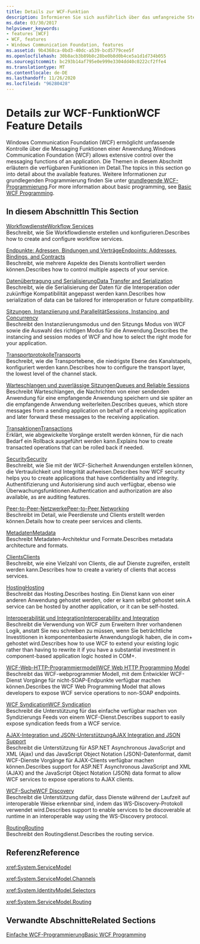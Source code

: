 ```yaml
---
title: Details zur WCF-Funktion
description: Informieren Sie sich ausführlich über das umfangreiche Steuerelement, das WCF über die Messaging Funktionen einer Anwendung bietet.
ms.date: 03/30/2017
helpviewer_keywords:
- features [WCF]
- WCF, features
- Windows Communication Foundation, features
ms.assetid: 9b4368ca-0bd3-40dc-a539-bcd5779cee5f
ms.openlocfilehash: 30b8acb3b89b8c28be0b8d0b4ce5a1d1d734b055
ms.sourcegitcommit: bc293b14af795e0e999e3304dd40c0222cf2ffe4
ms.translationtype: MT
ms.contentlocale: de-DE
ms.lasthandoff: 11/26/2020
ms.locfileid: "96280428"
---
```

# <a name="wcf-feature-details"></a><span data-ttu-id="391bb-103">Details zur WCF-Funktion</span><span class="sxs-lookup"><span data-stu-id="391bb-103">WCF Feature Details</span></span>

<span data-ttu-id="391bb-104">Windows Communication Foundation (WCF) ermöglicht umfassende Kontrolle über die Messaging Funktionen einer Anwendung.</span><span class="sxs-lookup"><span data-stu-id="391bb-104">Windows Communication Foundation (WCF) allows extensive control over the messaging functions of an application.</span></span> <span data-ttu-id="391bb-105">Die Themen in diesem Abschnitt erläutern die verfügbaren Funktionen im Detail.</span><span class="sxs-lookup"><span data-stu-id="391bb-105">The topics in this section go into detail about the available features.</span></span> <span data-ttu-id="391bb-106">Weitere Informationen zur grundlegenden Programmierung finden Sie unter [grundlegende WCF-Programmierung](../basic-wcf-programming.md).</span><span class="sxs-lookup"><span data-stu-id="391bb-106">For more information about basic programming, see [Basic WCF Programming](../basic-wcf-programming.md).</span></span>  
  
## <a name="in-this-section"></a><span data-ttu-id="391bb-107">In diesem Abschnitt</span><span class="sxs-lookup"><span data-stu-id="391bb-107">In This Section</span></span>  

 [<span data-ttu-id="391bb-108">Workflowdienste</span><span class="sxs-lookup"><span data-stu-id="391bb-108">Workflow Services</span></span>](workflow-services.md)  
 <span data-ttu-id="391bb-109">Beschreibt, wie Sie Workflowdienste erstellen und konfigurieren.</span><span class="sxs-lookup"><span data-stu-id="391bb-109">Describes how to create and configure workflow services.</span></span>  
  
 [<span data-ttu-id="391bb-110">Endpunkte: Adressen, Bindungen und Verträge</span><span class="sxs-lookup"><span data-stu-id="391bb-110">Endpoints: Addresses, Bindings, and Contracts</span></span>](endpoints-addresses-bindings-and-contracts.md)  
 <span data-ttu-id="391bb-111">Beschreibt, wie mehrere Aspekte des Diensts kontrolliert werden können.</span><span class="sxs-lookup"><span data-stu-id="391bb-111">Describes how to control multiple aspects of your service.</span></span>  
  
 [<span data-ttu-id="391bb-112">Datenübertragung und Serialisierung</span><span class="sxs-lookup"><span data-stu-id="391bb-112">Data Transfer and Serialization</span></span>](data-transfer-and-serialization.md)  
 <span data-ttu-id="391bb-113">Beschreibt, wie die Serialisierung der Daten für die Interoperation oder zukünftige Kompatibilität angepasst werden kann.</span><span class="sxs-lookup"><span data-stu-id="391bb-113">Describes how serialization of data can be tailored for interoperation or future compatibility.</span></span>  
  
 [<span data-ttu-id="391bb-114">Sitzungen, Instanziierung und Parallelität</span><span class="sxs-lookup"><span data-stu-id="391bb-114">Sessions, Instancing, and Concurrency</span></span>](sessions-instancing-and-concurrency.md)  
 <span data-ttu-id="391bb-115">Beschreibt den Instanziierungsmodus und den Sitzungs Modus von WCF sowie die Auswahl des richtigen Modus für die Anwendung.</span><span class="sxs-lookup"><span data-stu-id="391bb-115">Describes the instancing and session modes of WCF and how to select the right mode for your application.</span></span>  
  
 [<span data-ttu-id="391bb-116">Transportprotokolle</span><span class="sxs-lookup"><span data-stu-id="391bb-116">Transports</span></span>](transports.md)  
 <span data-ttu-id="391bb-117">Beschreibt, wie die Transportebene, die niedrigste Ebene des Kanalstapels, konfiguriert werden kann.</span><span class="sxs-lookup"><span data-stu-id="391bb-117">Describes how to configure the transport layer, the lowest level of the channel stack.</span></span>  
  
 [<span data-ttu-id="391bb-118">Warteschlangen und zuverlässige Sitzungen</span><span class="sxs-lookup"><span data-stu-id="391bb-118">Queues and Reliable Sessions</span></span>](queues-and-reliable-sessions.md)  
 <span data-ttu-id="391bb-119">Beschreibt Warteschlangen, die Nachrichten von einer sendenden Anwendung für eine empfangende Anwendung speichern und sie später an die empfangende Anwendung weiterleiten.</span><span class="sxs-lookup"><span data-stu-id="391bb-119">Describes queues, which store messages from a sending application on behalf of a receiving application and later forward these messages to the receiving application.</span></span>  
  
 [<span data-ttu-id="391bb-120">Transaktionen</span><span class="sxs-lookup"><span data-stu-id="391bb-120">Transactions</span></span>](transactions-in-wcf.md)  
 <span data-ttu-id="391bb-121">Erklärt, wie abgewickelte Vorgänge erstellt werden können, für die nach Bedarf ein Rollback ausgeführt werden kann.</span><span class="sxs-lookup"><span data-stu-id="391bb-121">Explains how to create transacted operations that can be rolled back if needed.</span></span>  
  
 [<span data-ttu-id="391bb-122">Security</span><span class="sxs-lookup"><span data-stu-id="391bb-122">Security</span></span>](security.md)  
 <span data-ttu-id="391bb-123">Beschreibt, wie Sie mit der WCF-Sicherheit Anwendungen erstellen können, die Vertraulichkeit und Integrität aufweisen.</span><span class="sxs-lookup"><span data-stu-id="391bb-123">Describes how WCF security helps you to create applications that have confidentiality and integrity.</span></span> <span data-ttu-id="391bb-124">Authentifizierung und Autorisierung sind auch verfügbar, ebenso wie Überwachungsfunktionen.</span><span class="sxs-lookup"><span data-stu-id="391bb-124">Authentication and authorization are also available, as are auditing features.</span></span>  
  
 [<span data-ttu-id="391bb-125">Peer-to-Peer-Netzwerke</span><span class="sxs-lookup"><span data-stu-id="391bb-125">Peer-to-Peer Networking</span></span>](peer-to-peer-networking.md)  
 <span data-ttu-id="391bb-126">Beschreibt im Detail, wie Peerdienste und Clients erstellt werden können.</span><span class="sxs-lookup"><span data-stu-id="391bb-126">Details how to create peer services and clients.</span></span>  
  
 [<span data-ttu-id="391bb-127">Metadaten</span><span class="sxs-lookup"><span data-stu-id="391bb-127">Metadata</span></span>](metadata.md)  
 <span data-ttu-id="391bb-128">Beschreibt Metadaten-Architektur und Formate.</span><span class="sxs-lookup"><span data-stu-id="391bb-128">Describes metadata architecture and formats.</span></span>  
  
 [<span data-ttu-id="391bb-129">Clients</span><span class="sxs-lookup"><span data-stu-id="391bb-129">Clients</span></span>](clients.md)  
 <span data-ttu-id="391bb-130">Beschreibt, wie eine Vielzahl von Clients, die auf Dienste zugreifen, erstellt werden kann.</span><span class="sxs-lookup"><span data-stu-id="391bb-130">Describes how to create a variety of clients that access services.</span></span>  
  
 [<span data-ttu-id="391bb-131">Hosting</span><span class="sxs-lookup"><span data-stu-id="391bb-131">Hosting</span></span>](hosting.md)  
 <span data-ttu-id="391bb-132">Beschreibt das Hosting.</span><span class="sxs-lookup"><span data-stu-id="391bb-132">Describes hosting.</span></span> <span data-ttu-id="391bb-133">Ein Dienst kann von einer anderen Anwendung gehostet werden, oder er kann selbst gehostet sein.</span><span class="sxs-lookup"><span data-stu-id="391bb-133">A service can be hosted by another application, or it can be self-hosted.</span></span>  
  
 [<span data-ttu-id="391bb-134">Interoperabilität und Integration</span><span class="sxs-lookup"><span data-stu-id="391bb-134">Interoperability and Integration</span></span>](interoperability-and-integration.md)  
 <span data-ttu-id="391bb-135">Beschreibt die Verwendung von WCF zum Erweitern Ihrer vorhandenen Logik, anstatt Sie neu schreiben zu müssen, wenn Sie beträchtliche Investitionen in komponentenbasierte Anwendungslogik haben, die in com+ gehostet wird.</span><span class="sxs-lookup"><span data-stu-id="391bb-135">Describes how to use WCF to extend your existing logic rather than having to rewrite it if you have a substantial investment in component-based application logic hosted in COM+.</span></span>  
  
 [<span data-ttu-id="391bb-136">WCF-Web-HTTP-Programmiermodell</span><span class="sxs-lookup"><span data-stu-id="391bb-136">WCF Web HTTP Programming Model</span></span>](wcf-web-http-programming-model.md)  
 <span data-ttu-id="391bb-137">Beschreibt das WCF-webprogrammier Modell, mit dem Entwickler WCF-Dienst Vorgänge für nicht-SOAP-Endpunkte verfügbar machen können.</span><span class="sxs-lookup"><span data-stu-id="391bb-137">Describes the WCF Web Programming Model that allows developers to expose WCF service operations to non-SOAP endpoints.</span></span>  
  
 [<span data-ttu-id="391bb-138">WCF Syndication</span><span class="sxs-lookup"><span data-stu-id="391bb-138">WCF Syndication</span></span>](wcf-syndication.md)  
 <span data-ttu-id="391bb-139">Beschreibt die Unterstützung für das einfache verfügbar machen von Syndizierungs Feeds von einem WCF-Dienst.</span><span class="sxs-lookup"><span data-stu-id="391bb-139">Describes support to easily expose syndication feeds from a WCF service.</span></span>  
  
 [<span data-ttu-id="391bb-140">AJAX-Integration und JSON-Unterstützung</span><span class="sxs-lookup"><span data-stu-id="391bb-140">AJAX Integration and JSON Support</span></span>](ajax-integration-and-json-support.md)  
 <span data-ttu-id="391bb-141">Beschreibt die Unterstützung für ASP.NET Asynchronous JavaScript and XML (Ajax) und das JavaScript Object Notation (JSON)-Datenformat, damit WCF-Dienste Vorgänge für AJAX-Clients verfügbar machen können.</span><span class="sxs-lookup"><span data-stu-id="391bb-141">Describes support for ASP.NET Asynchronous JavaScript and XML (AJAX) and the JavaScript Object Notation (JSON) data format to allow WCF services to expose operations to AJAX clients.</span></span>  
  
 [<span data-ttu-id="391bb-142">WCF-Suche</span><span class="sxs-lookup"><span data-stu-id="391bb-142">WCF Discovery</span></span>](wcf-discovery.md)  
 <span data-ttu-id="391bb-143">Beschreibt die Unterstützung dafür, dass Dienste während der Laufzeit auf interoperable Weise erkennbar sind, indem das WS-Discovery-Protokoll verwendet wird.</span><span class="sxs-lookup"><span data-stu-id="391bb-143">Describes support to enable services to be discoverable at runtime in an interoperable way using the WS-Discovery protocol.</span></span>  
  
 [<span data-ttu-id="391bb-144">Routing</span><span class="sxs-lookup"><span data-stu-id="391bb-144">Routing</span></span>](routing.md)  
 <span data-ttu-id="391bb-145">Beschreibt den Routingdienst.</span><span class="sxs-lookup"><span data-stu-id="391bb-145">Describes the routing service.</span></span>  
  
## <a name="reference"></a><span data-ttu-id="391bb-146">Referenz</span><span class="sxs-lookup"><span data-stu-id="391bb-146">Reference</span></span>  

 <xref:System.ServiceModel>  
  
 <xref:System.ServiceModel.Channels>  
  
 <xref:System.IdentityModel.Selectors>  
  
 <xref:System.ServiceModel.Routing>  
  
## <a name="related-sections"></a><span data-ttu-id="391bb-147">Verwandte Abschnitte</span><span class="sxs-lookup"><span data-stu-id="391bb-147">Related Sections</span></span>  

 [<span data-ttu-id="391bb-148">Einfache WCF-Programmierung</span><span class="sxs-lookup"><span data-stu-id="391bb-148">Basic WCF Programming</span></span>](../basic-wcf-programming.md)
